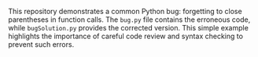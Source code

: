 This repository demonstrates a common Python bug: forgetting to close parentheses in function calls. The `bug.py` file contains the erroneous code, while `bugSolution.py` provides the corrected version.  This simple example highlights the importance of careful code review and syntax checking to prevent such errors.